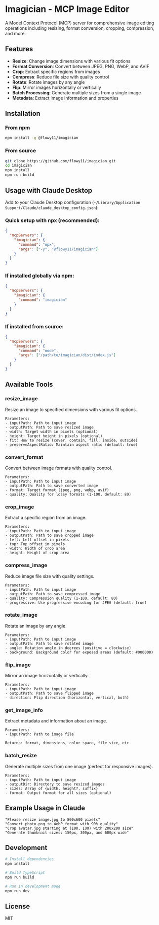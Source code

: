 # Imagician - MCP Image Editor

A Model Context Protocol (MCP) server for comprehensive image editing operations including resizing, format conversion, cropping, compression, and more.

## Features

- **Resize**: Change image dimensions with various fit options
- **Format Conversion**: Convert between JPEG, PNG, WebP, and AVIF
- **Crop**: Extract specific regions from images
- **Compress**: Reduce file size with quality control
- **Rotate**: Rotate images by any angle
- **Flip**: Mirror images horizontally or vertically
- **Batch Processing**: Generate multiple sizes from a single image
- **Metadata**: Extract image information and properties

## Installation

### From npm

```bash
npm install -g @flowy11/imagician
```

### From source

```bash
git clone https://github.com/flowy11/imagician.git
cd imagician
npm install
npm run build
```

## Usage with Claude Desktop

Add to your Claude Desktop configuration (`~/Library/Application Support/Claude/claude_desktop_config.json`):

### Quick setup with npx (recommended):
```json
{
  "mcpServers": {
    "imagician": {
      "command": "npx",
      "args": ["-y", "@flowy11/imagician"]
    }
  }
}
```

### If installed globally via npm:
```json
{
  "mcpServers": {
    "imagician": {
      "command": "imagician"
    }
  }
}
```

### If installed from source:
```json
{
  "mcpServers": {
    "imagician": {
      "command": "node",
      "args": ["/path/to/imagician/dist/index.js"]
    }
  }
}
```

## Available Tools

### resize_image
Resize an image to specified dimensions with various fit options.

```
Parameters:
- inputPath: Path to input image
- outputPath: Path to save resized image
- width: Target width in pixels (optional)
- height: Target height in pixels (optional)
- fit: How to resize (cover, contain, fill, inside, outside)
- preserveAspectRatio: Maintain aspect ratio (default: true)
```

### convert_format
Convert between image formats with quality control.

```
Parameters:
- inputPath: Path to input image
- outputPath: Path to save converted image
- format: Target format (jpeg, png, webp, avif)
- quality: Quality for lossy formats (1-100, default: 80)
```

### crop_image
Extract a specific region from an image.

```
Parameters:
- inputPath: Path to input image
- outputPath: Path to save cropped image
- left: Left offset in pixels
- top: Top offset in pixels
- width: Width of crop area
- height: Height of crop area
```

### compress_image
Reduce image file size with quality settings.

```
Parameters:
- inputPath: Path to input image
- outputPath: Path to save compressed image
- quality: Compression quality (1-100, default: 80)
- progressive: Use progressive encoding for JPEG (default: true)
```

### rotate_image
Rotate an image by any angle.

```
Parameters:
- inputPath: Path to input image
- outputPath: Path to save rotated image
- angle: Rotation angle in degrees (positive = clockwise)
- background: Background color for exposed areas (default: #000000)
```

### flip_image
Mirror an image horizontally or vertically.

```
Parameters:
- inputPath: Path to input image
- outputPath: Path to save flipped image
- direction: Flip direction (horizontal, vertical, both)
```

### get_image_info
Extract metadata and information about an image.

```
Parameters:
- inputPath: Path to image file

Returns: format, dimensions, color space, file size, etc.
```

### batch_resize
Generate multiple sizes from one image (perfect for responsive images).

```
Parameters:
- inputPath: Path to input image
- outputDir: Directory to save resized images
- sizes: Array of {width, height?, suffix}
- format: Output format for all sizes (optional)
```

## Example Usage in Claude

```
"Please resize image.jpg to 800x600 pixels"
"Convert photo.png to WebP format with 90% quality"
"Crop avatar.jpg starting at (100, 100) with 200x200 size"
"Generate thumbnail sizes: 150px, 300px, and 600px wide"
```

## Development

```bash
# Install dependencies
npm install

# Build TypeScript
npm run build

# Run in development mode
npm run dev
```

## License

MIT